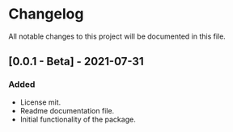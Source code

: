 # ChangelogAll notable changes to this project will be documented in this file.## [0.0.1 - Beta] - 2021-07-31### Added- License mit.- Readme documentation file.- Initial functionality of the package.